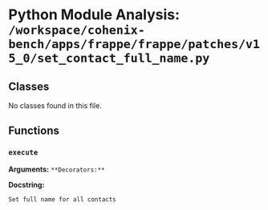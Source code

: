 # Python Module Analysis: `/workspace/cohenix-bench/apps/frappe/frappe/patches/v15_0/set_contact_full_name.py`

## Classes

No classes found in this file.


## Functions

### `execute`
**Arguments:** ``
**Decorators:** ``

**Docstring:**
```
Set full name for all contacts
```

